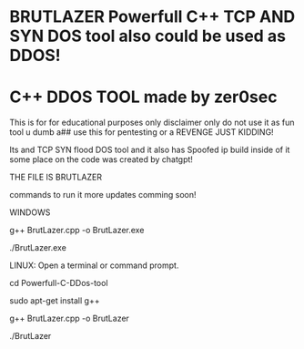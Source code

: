 # BRUTLAZER Powerfull C++ TCP AND SYN DOS tool also could be used as DDOS!
# C++ DDOS TOOL                                                                     made by  zer0sec
 
 This is for for educational purposes only disclaimer only do not use it as fun tool u dumb a## use this for pentesting or a REVENGE JUST KIDDING!
 
Its and TCP SYN flood DOS tool and it also has Spoofed ip build inside of it                                               some place on the code was created by chatgpt!

THE FILE IS BRUTLAZER 


commands to run it 
more updates comming soon!



WINDOWS 

g++ BrutLazer.cpp -o BrutLazer.exe


./BrutLazer.exe



LINUX:
Open a terminal or command prompt.

cd Powerfull-C-DDos-tool

sudo apt-get install g++

g++ BrutLazer.cpp -o BrutLazer

./BrutLazer


